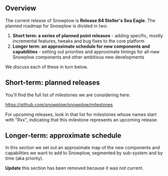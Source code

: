 ## Overview

The current release of Snowplow is **Release 84 Steller's Sea Eagle**. The planned roadmap for Snowplow is divided in two:

1. **Short term: a series of planned point releases** - adding specific, mostly incremental features, tweaks and bug fixes to the core platform
2. **Longer term: an approximate schedule for new components and capabilities** - setting out priorities and approximate timings for all-new Snowplow components and other ambitious new developments

We discuss each of these in turn below.

## Short-term: planned releases

You'll find the full list of milestones we are considering here:

https://github.com/snowplow/snowplow/milestones

For upcoming releases, look in that list for milestones whose names start with "Rxx", indicating that this milestone represents an upcoming release.

## Longer-term: approximate schedule

In this section we set out an approximate map of the new components and capabilities we want to add to Snowplow, segmented by sub-system and by time (aka priority).

**Update** this section has been removed because it was not current.

[milestones]: https://github.com/snowplow/snowplow/milestones